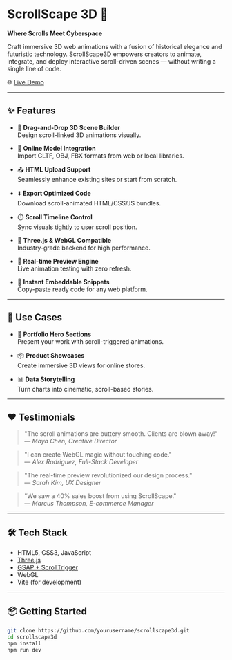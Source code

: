 # ScrollScape 3D 🚀  
**Where Scrolls Meet Cyberspace**

Craft immersive 3D web animations with a fusion of historical elegance and futuristic technology. ScrollScape3D empowers creators to animate, integrate, and deploy interactive scroll-driven scenes — without writing a single line of code.

🌐 [Live Demo](https://scrollscape3d.netlify.app)

---

## ✨ Features

- 🎨 **Drag-and-Drop 3D Scene Builder**  
  Design scroll-linked 3D animations visually.

- 🔗 **Online Model Integration**  
  Import GLTF, OBJ, FBX formats from web or local libraries.

- 📤 **HTML Upload Support**  
  Seamlessly enhance existing sites or start from scratch.

- ⬇️ **Export Optimized Code**  
  Download scroll-animated HTML/CSS/JS bundles.

- ⏱️ **Scroll Timeline Control**  
  Sync visuals tightly to user scroll position.

- 🔧 **Three.js & WebGL Compatible**  
  Industry-grade backend for high performance.

- 👀 **Real-time Preview Engine**  
  Live animation testing with zero refresh.

- 📝 **Instant Embeddable Snippets**  
  Copy-paste ready code for any web platform.

---

## 🧩 Use Cases

- 💼 **Portfolio Hero Sections**  
  Present your work with scroll-triggered animations.

- 📦 **Product Showcases**  
  Create immersive 3D views for online stores.

- 📊 **Data Storytelling**  
  Turn charts into cinematic, scroll-based stories.

---

## ❤️ Testimonials

> "The scroll animations are buttery smooth. Clients are blown away!"  
> — *Maya Chen, Creative Director*

> "I can create WebGL magic without touching code."  
> — *Alex Rodriguez, Full-Stack Developer*

> "The real-time preview revolutionized our design process."  
> — *Sarah Kim, UX Designer*

> "We saw a 40% sales boost from using ScrollScape."  
> — *Marcus Thompson, E-commerce Manager*

---

## 🛠️ Tech Stack

- HTML5, CSS3, JavaScript
- [Three.js](https://threejs.org/)
- [GSAP + ScrollTrigger](https://greensock.com/scrolltrigger/)
- WebGL
- Vite (for development)

---

## 📦 Getting Started

```bash
git clone https://github.com/yourusername/scrollscape3d.git
cd scrollscape3d
npm install
npm run dev
